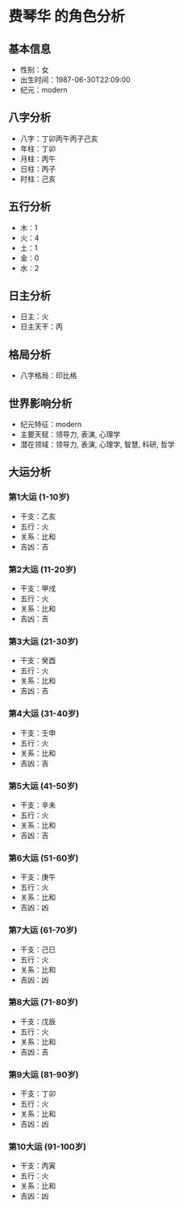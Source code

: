 # 费琴华 的角色分析

## 基本信息
- 性别：女
- 出生时间：1987-06-30T22:09:00
- 纪元：modern

## 八字分析
- 八字：丁卯丙午丙子己亥
- 年柱：丁卯
- 月柱：丙午
- 日柱：丙子
- 时柱：己亥

## 五行分析
- 木：1
- 火：4
- 土：1
- 金：0
- 水：2

## 日主分析
- 日主：火
- 日主天干：丙

## 格局分析
- 八字格局：印比格

## 世界影响分析
- 纪元特征：modern
- 主要天赋：领导力, 表演, 心理学
- 潜在领域：领导力, 表演, 心理学, 智慧, 科研, 哲学

## 大运分析

### 第1大运 (1-10岁)
- 干支：乙亥
- 五行：火
- 关系：比和
- 吉凶：吉

### 第2大运 (11-20岁)
- 干支：甲戌
- 五行：火
- 关系：比和
- 吉凶：吉

### 第3大运 (21-30岁)
- 干支：癸酉
- 五行：火
- 关系：比和
- 吉凶：吉

### 第4大运 (31-40岁)
- 干支：壬申
- 五行：火
- 关系：比和
- 吉凶：吉

### 第5大运 (41-50岁)
- 干支：辛未
- 五行：火
- 关系：比和
- 吉凶：吉

### 第6大运 (51-60岁)
- 干支：庚午
- 五行：火
- 关系：比和
- 吉凶：凶

### 第7大运 (61-70岁)
- 干支：己巳
- 五行：火
- 关系：比和
- 吉凶：凶

### 第8大运 (71-80岁)
- 干支：戊辰
- 五行：火
- 关系：比和
- 吉凶：吉

### 第9大运 (81-90岁)
- 干支：丁卯
- 五行：火
- 关系：比和
- 吉凶：凶

### 第10大运 (91-100岁)
- 干支：丙寅
- 五行：火
- 关系：比和
- 吉凶：凶